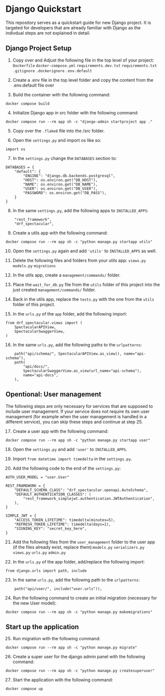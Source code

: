 # Django Quickstart
This repository serves as a quickstart guide for new Django project. It is targeted for developers that are already familiar with Django as the indivdual steps are not explained in detail.

## Django Project Setup

1. Copy over and Adjust the following file in the top level of your project:
```Dockerfile```
```docker-compose.yml```
```requirements.dev.txt```
```requirements.txt```
```.gitignore```
```.dockerignore```
```.env.default```

2. Create a .env file in the top level folder and copy the content from the .env.default file over

3. Build the container with the following command:
```
docker compose build
```

4. Initialize Django app in src folder with the following command:
```
docker compose run --rm app sh -c "django-admin startproject app ."
```

5. Copy over the ```.flake8``` file into the /src folder.

6. Open the ```settings.py``` and import os like so:
```
import os
```

7. In the ```settings.py``` change the ```DATABASES``` section to:
```
DATABASES = {
    "default": {
        "ENGINE": "django.db.backends.postgresql",
        "HOST": os.environ.get("DB_HOST"),
        "NAME": os.environ.get("DB_NAME"),
        "USER": os.environ.get("DB_USER"),
        "PASSWORD": os.environ.get("DB_PASS"),
    }
}
```

8. In the same ```settings.py```, add the following apps to ```INSTALLED_APPS```:
```
    "rest_framework",
    "drf_spectacular",
```

9. Create a utils app with the following command:
```
docker compose run --rm app sh -c "python manage.py startapp utils"
```

10. Open the ```settings.py``` again and add ```'utils'``` to ```INSTALLED_APPS``` as well.

11. Delete the following files and folders from your utils app:
```views.py```
```models.py```
```migrations```

12. In the utils app, create a ```management/commands/``` folder.

13. Place the ```wait_for_db.py``` file from the ```utils``` folder of this project into the just created ```management/commands/``` folder.

14. Back in the utils app, replace the ```tests.py``` with the one from the ```utils``` folder of this project.

15. In the ```urls.py``` of the ```app``` folder, add the following import:
```
from drf_spectacular.views import (
    SpectacularAPIView,
    SpectacularSwaggerView,
)
```

16. In the same ```urls.py```, add the following paths to the ```urlpatterns```:
```
    path("api/schema/", SpectacularAPIView.as_view(), name="api-schema"),
    path(
        "api/docs/",
        SpectacularSwaggerView.as_view(url_name="api-schema"),
        name="api-docs",
    ),
```

## Opentional: User management

The following steps are only necessary for services that are supposed to include user management. If your service does not require its own user management (for example when the user management is handled in a different service), you can skip these steps and continue at step 25.

17. Create a user app with the following command:
```
docker compose run --rm app sh -c "python manage.py startapp user"
```

18. Open the ```settings.py``` and add ```'user'``` to ```INSTALLED_APPS```.

19. Import ```from datetime import timedelta``` in the  ```settings.py```.

20. Add the following code to the end of the ```settings.py```:
```
AUTH_USER_MODEL = "user.User"

REST_FRAMEWORK = {
    "DEFAULT_SCHEMA_CLASS": "drf_spectacular.openapi.AutoSchema",
    "DEFAULT_AUTHENTICATION_CLASSES": (
        "rest_framework_simplejwt.authentication.JWTAuthentication",
    ),
}

SIMPLE_JWT = {
    "ACCESS_TOKEN_LIFETIME": timedelta(minutes=5),
    "REFRESH_TOKEN_LIFETIME": timedelta(days=1),
    "SIGNING_KEY": "secret_key_here",
}
```

21. Add the following files from the ```user_management``` folder to the user app (if the files already exist, replace them):```models.py``` ```serializers.py``` ```views.py``` ```urls.py``` ```admin.py```

22. In the ```urls.py``` of the app folder, add/replace the following import:
```
from django.urls import path, include
```

23. In the same ```urls.py```, add the following path to the ```urlpatterns```:
```
    path("api/user/", include("user.urls")),
```

24. Run the following command to create an initial migration (necessary for the new User model):
```
docker compose run --rm app sh -c "python manage.py makemigrations"
```

## Start up the application

25. Run migration with the following command:
```
docker compose run --rm app sh -c "python manage.py migrate"
```

26. Create a super user for the django admin panel with the following command:
```
docker compose run --rm app sh -c "python manage.py createsuperuser"
```

27. Start the application with the following command:
```
docker compose up
```


